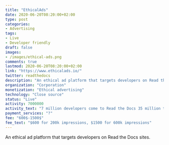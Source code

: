 ```yaml
---
title: "EthicalAds"
date: 2020-06-20T08:20:00+02:00
type: post
categories:
- Advertising
tags:
- Live
- Developer friendly
draft: false
images:
- /images/ethical-ads.png
comments: true
lastmod: 2020-06-20T08:20:00+02:00
link: "https://www.ethicalads.io/"
twitter: readthedocs
description: "An ethical ad platform that targets developers on Read the Docs sites."
organization: "Corporation"
monetization: "Ethical advertising"
technology: "Close source"
status: "Live"
activity: 7000000
activity_text: "7 million developers come to Read the Docs 35 million times monthly" 
payment_services: "?"
fee: "600$-1500$"
fee_text: "$600 for 200k impressions, $1500 for 600k impressions"
---
```


An ethical ad platform that targets developers on Read the Docs sites.<!--more-->

